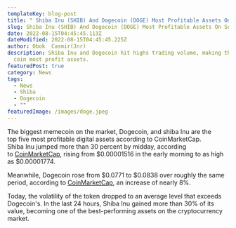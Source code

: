 ```yaml
---
templateKey: blog-post
title: " Shiba Inu (SHIB) And Dogecoin (DOGE) Most Profitable Assets On Sunday."
slug: Shiba Inu (SHIB) And Dogecoin (DOGE) Most Profitable Assets On Sunday.
date: 2022-08-15T04:45:45.113Z
dateModified: 2022-08-15T04:45:45.225Z
author: Obok  Casmir(Jnr)
description: Shiba Inu and Dogecoin hit highs trading volume, making the meme
  coin most profit assets.
featuredPost: true
category: News
tags:
  - News
  - Shiba
  - Dogecoin
  - ""
featuredImage: /images/doge.jpeg
---
```

The biggest memecoin on the market, Dogecoin, and shiba Inu are the top five most profitable digital assets according to CoinMarketCap.\
Shiba Inu jumped more than 30 percent by midday, according to [CoinMarketCap](https://coinmarketcap.https//coinmarketcap.com/currencies/shiba-inu/com/currencies/shiba-inu/), rising from $0.00001516 in the early morning to as high as $0.00001774.

Meanwhile, Dogecoin rose from $0.0771 to $0.0838 over roughly the same period, according to [CoinMarketCap](https://coinmarketcap.com/currencies/dogecoin/), an increase of nearly 8%.

Today, the volatility of the token dropped to an average level that exceeds Dogecoin's. In the last 24 hours, Shiba Inu gained more than 30% of its value, becoming one of the best-performing assets on the cryptocurrency market.